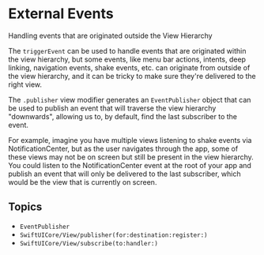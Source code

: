 # External Events

Handling events that are originated outside the View Hierarchy

The `triggerEvent` can be used to handle events that are originated within the view hierarchy, but some events, like menu bar actions, intents, deep linking, navigation events, shake events, etc. can originate from outside of the view hierarchy, and it can be tricky to make sure they're delivered to the right view.

The `.publisher` view modifier generates an `EventPublisher` object that can be used to publish an event that will traverse the view hierarchy "downwards", allowing us to, by default, find the last subscriber to the event.

For example, imagine you have multiple views listening to shake events via NotificationCenter, but as the user navigates through the app, some of these views may not be on screen but still be present in the view hierarchy. You could listen to the NotificationCenter event at the root of your app and publish an event that will only be delivered to the last subscriber, which would be the view that is currently on screen.

## Topics

- ``EventPublisher``
- ``SwiftUICore/View/publisher(for:destination:register:)``
- ``SwiftUICore/View/subscribe(to:handler:)``
